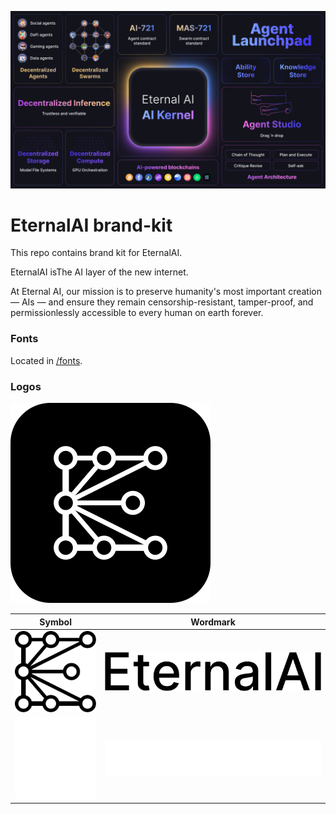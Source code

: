 ![EternalAI](banner.jpg)

# EternalAI brand-kit

This repo contains brand kit for EternalAI.

EternalAI isThe AI layer of the new internet.

At Eternal AI, our mission is to preserve humanity's most important creation — AIs — and ensure they remain censorship-resistant, tamper-proof, and permissionlessly accessible to every human on earth forever.

### Fonts

Located in [/fonts](fonts/).

### Logos

![Logo](logo/logo-black.svg)

| Symbol                                  | Wordmark                                        |
| --------------------------------------- | ----------------------------------------------- |
| ![SymbolBlack](symbol/symbol-black.svg) | ![WordmarkBlack](text-logo/text-logo-black.svg) |
| ![SymbolWhite](symbol/symbol-white.svg) | ![WordmarkWhite](text-logo/text-logo-white.svg) |
